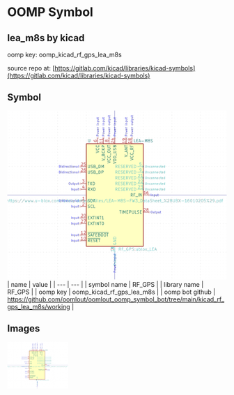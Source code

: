 # OOMP Symbol  
## lea_m8s  by kicad  
  
oomp key: oomp_kicad_rf_gps_lea_m8s  
  
source repo at: [https://gitlab.com/kicad/libraries/kicad-symbols](https://gitlab.com/kicad/libraries/kicad-symbols)  
## Symbol  
  
[![working.png](working_600.png)](working.png)  
| name | value | 
| --- | --- | 
| symbol name | RF_GPS | 
| library name | RF_GPS | 
| oomp key | oomp_kicad_rf_gps_lea_m8s | 
| oomp bot github | https://github.com/oomlout/oomlout_oomp_symbol_bot/tree/main/kicad_rf_gps_lea_m8s/working | 
## Images  
  
[![working.png](working_140.png)](working.png)  
